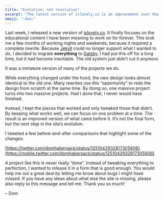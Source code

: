 ```yaml
---
title: "Evolution, not revolution"
excerpt: "The latest version of islovely.co is an improvement over the previous one, not a completely different thing."
emoji: ":dna:"
---
```

Last week, I released a new version of [islovely.co](https://islovely.co). It finally focuses on the educational content I have been meaning to work on for forever. This took me a few months of working nights and weekends, because it required a complete rewrite. Because [Jekyll](https://jekyllrb.com) could no longer support what I wanted to do, I decided to migrate **everything** to [Gatsby](https://www.gatsbyjs.org). I had put this off for a long time, but it had become inevitable. The old system just didn’t cut it anymore.

It was a miniature version of many of the projects we do.

While everything changed under the hood, the new design looks almost identical to the old one. Many rewrites use this “opportunity” to redo the design from scratch at the same time. By doing so, one massive project turns into two massive projects. Had I done that, I never would have finished.

Instead, I kept the pieces that worked and only tweaked those that didn’t. By keeping what works well, we can focus on one problem at a time. The result is an improved version of what came before it. It’s not the final form, but the next step in the site’s evolution.

I tweeted a few before-and-after comparisons that highlight some of the changes:

[https://twitter.com/domhabersack/status/1251042932817305606](https://mobile.twitter.com/domhabersack/status/1251042932817305606)

A project like this is never really “done”. Instead of tweaking everything to perfection, I wanted to release it in a form that is good enough. You would help me out a great deal by letting me know about bugs I might have missed. If you have any ideas about what else the site is missing, please also reply to this message and tell me. Thank you so much!

– Dom